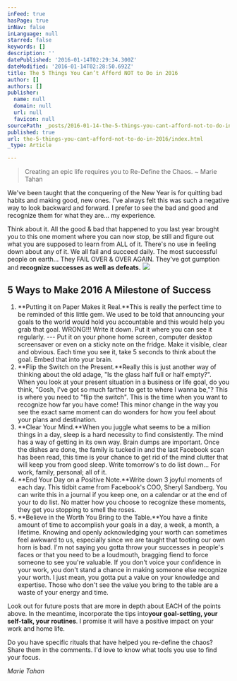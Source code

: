 ```yaml
---
inFeed: true
hasPage: true
inNav: false
inLanguage: null
starred: false
keywords: []
description: ''
datePublished: '2016-01-14T02:29:34.300Z'
dateModified: '2016-01-14T02:28:50.692Z'
title: The 5 Things You Can’t Afford NOT to Do in 2016
author: []
authors: []
publisher:
  name: null
  domain: null
  url: null
  favicon: null
sourcePath: _posts/2016-01-14-the-5-things-you-cant-afford-not-to-do-in-2016.md
published: true
url: the-5-things-you-cant-afford-not-to-do-in-2016/index.html
_type: Article

---
```

> Creating an epic life requires you to Re-Define the Chaos. ~ Marie Tahan

We've been taught that the conquering of the New Year is for quitting bad habits and making good, new ones. I've always felt this was such a negative way to look backward and forward. I prefer to see the bad and good and recognize them for what they are... my experience.

Think about it. All the good & bad that happened to you last year brought you to this one moment where you can now stop, be still and figure out what you are supposed to learn from ALL of it. There's no use in feeling down about any of it. We all fail and succeed daily. The most successful people on earth... They FAIL OVER & OVER AGAIN. They've got gumption and **recognize successes as well as defeats.**
![](https://the-grid-user-content.s3-us-west-2.amazonaws.com/dd533968-8c19-4e79-979b-dbf446209a3b.jpg)

## 5 Ways to Make 2016 A Milestone of Success

1. **Putting it on Paper Makes it Real.**This is really the perfect time to be reminded of this little gem. We used to be told that announcing your goals to the world would hold you accountable and this would help you grab that goal. WRONG!!! Write it down. Put it where you can see it regularly. --- Put it on your phone home screen, computer desktop screensaver or even on a sticky note on the fridge. Make it visible, clear and obvious. Each time you see it, take 5 seconds to think about the goal. Embed that into your brain.
2. **Flip the Switch on the Present.**Really this is just another way of thinking about the old adage, "Is the glass half full or half empty?". When you look at your present situation in a business or life goal, do you think, "Gosh, I've got so much farther to get to where I wanna be,"? This is where you need to "flip the switch". This is the time when you want to recognize how far you have come! This minor change in the way you see the exact same moment can do wonders for how you feel about your plans and destination.
3. **Clear Your Mind.**When you juggle what seems to be a million things in a day, sleep is a hard necessity to find consistently. The mind has a way of getting in its own way. Brain dumps are important. Once the dishes are done, the family is tucked in and the last Facebook scan has been read, this time is your chance to get rid of the mind clutter that will keep you from good sleep. Write tomorrow's to do list down... For work, family, personal; all of it.
4. **End Your Day on a Positive Note.**Write down 3 joyful moments of each day. This tidbit came from Facebook's COO, Sheryl Sandberg. You can write this in a journal if you keep one, on a calendar or at the end of your to do list. No matter how you choose to recognize these moments, they get you stopping to smell the roses.
5. **Believe in the Worth You Bring to the Table.**You have a finite amount of time to accomplish your goals in a day, a week, a month, a lifetime. Knowing and openly acknowledging your worth can sometimes feel awkward to us, especially since we are taught that tooting our own horn is bad. I'm not saying you gotta throw your successes in people's faces or that you need to be a loudmouth, bragging fiend to force someone to see you're valuable. If you don't voice your confidence in your work, you don't stand a chance in making someone else recognize your worth. I just mean, you gotta put a value on your knowledge and expertise. Those who don't see the value you bring to the table are a waste of your energy and time.

Look out for future posts that are more in depth about EACH of the points above. In the meantime, incorporate the tips into**your goal-setting, your self-talk, your routines**. I promise it will have a positive impact on your work and home life.

Do you have specific rituals that have helped you re-define the chaos? Share them in the comments. I'd love to know what tools you use to find your focus.

_Marie Tahan_